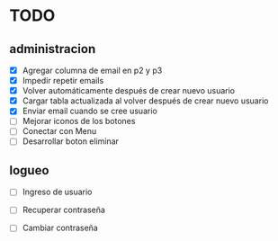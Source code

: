 # TODO

## administracion

- [x] Agregar columna de email en p2 y p3
- [x] Impedir repetir emails
- [x] Volver automáticamente después de crear nuevo usuario
- [x] Cargar tabla actualizada al volver después de crear nuevo usuario
- [x] Enviar email cuando se cree usuario
- [ ] Mejorar iconos de los botones
- [ ] Conectar con Menu
- [ ] Desarrollar boton eliminar

## logueo

- [ ] Ingreso de usuario
- [ ] Recuperar contraseña
- [ ] Cambiar contraseña

